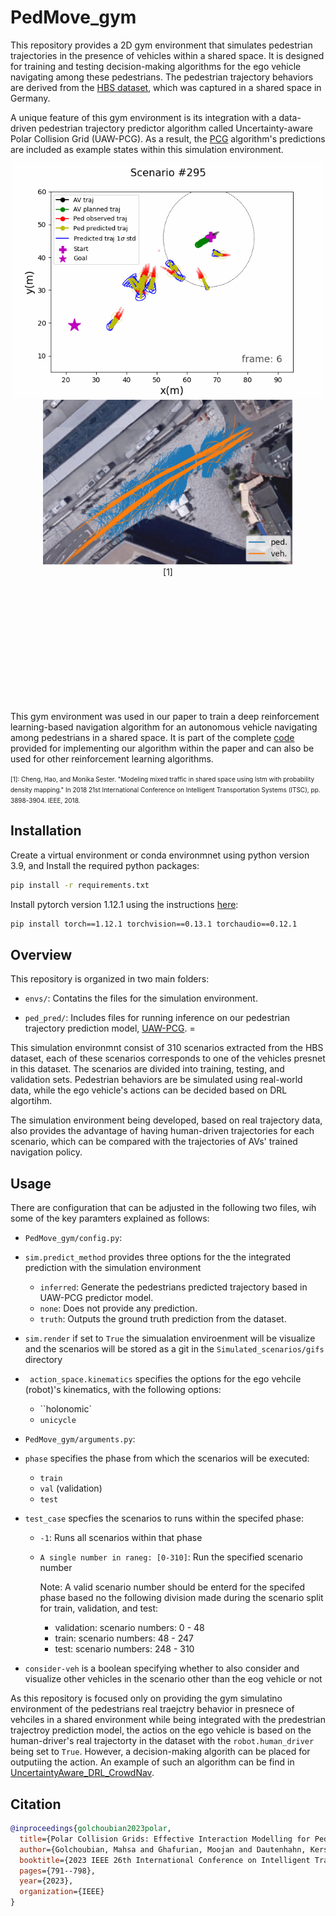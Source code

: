 # PedMove_gym

This repository provides a 2D gym environment that simulates pedestrian trajectories in the presence of vehicles within a shared space. It is designed for training and testing decision-making algorithms for the ego vehicle navigating among these pedestrians. The pedestrian trajectory behaviors are derived from the [HBS dataset](https://leopard.tu-braunschweig.de/receive/dbbs_mods_00069907), which was captured in a shared space in Germany.


A unique feature of this gym environment is its integration with a data-driven pedestrian trajectory predictor algorithm called Uncertainty-aware Polar Collision Grid (UAW-PCG). As a result, the [PCG](https://github.com/Golchoubian/PolarCollisionGrid-UncertaintyAware) algorithm's predictions are included as example states within this simulation environment.

<div style="display: block; margin: 0 auto; text-align: center; padding-bottom: 200px;">
    <img src="images/scenario295.gif" alt="scenario295" width="500"> 
    <img src="images/HBS.png" alt="HBS" width="400"> 
    <figcaption>[1]</figcaption>
</div>


This gym environment was used in our paper to train a deep reinforcement learning-based navigation algorithm for an autonomous vehicle navigating among pedestrians in a shared space. It is part of the complete [code](https://github.com/Golchoubian/UncertaintyAware_DRL_CrowdNav) provided for implementing our algorithm within the paper and can also be used for other reinforcement learning algorithms.


<font size="1">
[1]: Cheng, Hao, and Monika Sester. "Modeling mixed traffic in shared space using lstm with probability density mapping." In 2018 21st International Conference on Intelligent Transportation Systems (ITSC), pp. 3898-3904. IEEE, 2018.
</font>

## Installation

Create a  virtual environment or conda environmnet using python version 3.9, and Install the required python packages:

```bash
pip install -r requirements.txt
```

Install pytorch version 1.12.1 using the instructions [here](https://pytorch.org/get-started/previous-versions/#v1121):

```bash
pip install torch==1.12.1 torchvision==0.13.1 torchaudio==0.12.1

```

## Overview

This repository is organized in two main folders:

* `envs/`: Contatins the files for the simulation environment.

* `ped_pred/`: Includes files for running inference on our pedestrian trajectory prediction model, [UAW-PCG](https://github.com/Golchoubian/PolarCollisionGrid-UncertaintyAware). =

This simulation environmnt consist of 310 scenarios extracted from the HBS dataset, each of these scenarios corresponds to one of the vehicles presnet in this dataset. The scenarios are divided into training, testing, and validation sets. Pedestrian behaviors are be simulated using real-world data, while the ego vehicle's actions can be decided based on DRL algortihm. 

The simulation environment being developed, based on real trajectory data, also provides the advantage of having human-driven trajectories for each scenario, which can be compared with the trajectories of AVs' trained navigation policy. 

## Usage

There are configuration that can be adjusted in the following two files, wih some of the key paramters explained as follows:

* `PedMove_gym/config.py`: 

- `sim.predict_method` provides three options for the the integrated prediction with the simulation environment

  - `inferred`: Generate the pedestrians predicted trajectory based in UAW-PCG predictor model.
  - `none`: Does not provide any prediction.
  - `truth`: Outputs the ground truth prediction from the dataset.

- `sim.render` if set to `True` the simualation enviroenment will be visualize and the scenarios will be stored as a git in the `Simulated_scenarios/gifs` directory

- ` action_space.kinematics` specifies the options for the ego vehcile (robot)'s kinematics, with the following options:
  - ``holonomic`
  - `unicycle`


* `PedMove_gym/arguments.py`: 

- `phase` specifies the phase from which the scenarios will be executed:
  - `train`
  - `val` (validation)
  - `test`

- `test_case` specfies the scenarios to runs within the specifed phase:
  - `-1`: Runs all scenarios within that phase
  - `A single number in raneg: [0-310]`: Run the specified scenario number

    Note: A valid scenario number should be enterd for the specifed phase based no the following division made during the scenario split for train, validation, and test:
    - validation: scenario numbers: 0 - 48
    - train: scenario numbers: 48 - 247
    - test: scenario numbers: 248 - 310

- `consider-veh` is a boolean specifying whether to also consider and visualize other vehicles in the scenario other than the eog vehicle or not

  

As this repository is focused only on providing the gym simulatino environment of the pedestrians real traejctry behavior in presnece of vehciles in a shared environment while being integrated with the predestrian trajectroy prediction model, the actios on the ego vehicle is based on the human-driver's real trajectorty in the dataset with the `robot.human_driver` being set to `True`. However, a decision-making algorith can be placed for outputiing the action. An example of such an algorithm can be find in [UncertaintyAware_DRL_CrowdNav](https://github.com/Golchoubian/UncertaintyAware_DRL_CrowdNav).



## Citation
```bibtex
@inproceedings{golchoubian2023polar,
  title={Polar Collision Grids: Effective Interaction Modelling for Pedestrian Trajectory Prediction in Shared Space Using Collision Checks},
  author={Golchoubian, Mahsa and Ghafurian, Moojan and Dautenhahn, Kerstin and Azad, Nasser Lashgarian},
  booktitle={2023 IEEE 26th International Conference on Intelligent Transportation Systems (ITSC)},
  pages={791--798},
  year={2023},
  organization={IEEE}
}
```
